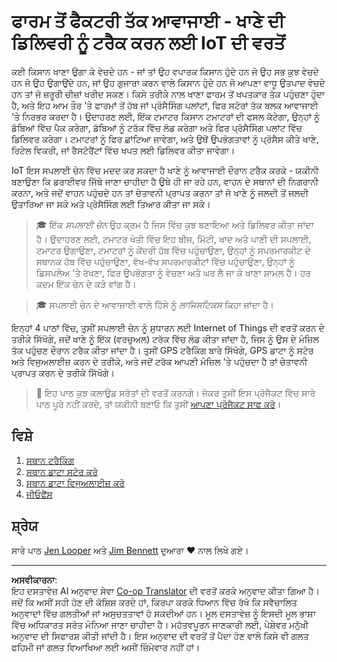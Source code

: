 <!--
CO_OP_TRANSLATOR_METADATA:
{
  "original_hash": "e978534a245b000725ed2a048f943213",
  "translation_date": "2025-08-27T14:25:36+00:00",
  "source_file": "3-transport/README.md",
  "language_code": "pa"
}
-->
# ਫਾਰਮ ਤੋਂ ਫੈਕਟਰੀ ਤੱਕ ਆਵਾਜਾਈ - ਖਾਣੇ ਦੀ ਡਿਲਿਵਰੀ ਨੂੰ ਟਰੈਕ ਕਰਨ ਲਈ IoT ਦੀ ਵਰਤੋਂ

ਕਈ ਕਿਸਾਨ ਖਾਣਾ ਉਗਾ ਕੇ ਵੇਚਦੇ ਹਨ - ਜਾਂ ਤਾਂ ਉਹ ਵਪਾਰਕ ਕਿਸਾਨ ਹੁੰਦੇ ਹਨ ਜੋ ਉਹ ਸਭ ਕੁਝ ਵੇਚਦੇ ਹਨ ਜੋ ਉਹ ਉਗਾਉਂਦੇ ਹਨ, ਜਾਂ ਉਹ ਗੁਜਾਰਾ ਕਰਨ ਵਾਲੇ ਕਿਸਾਨ ਹੁੰਦੇ ਹਨ ਜੋ ਆਪਣਾ ਵਾਧੂ ਉਤਪਾਦ ਵੇਚਦੇ ਹਨ ਤਾਂ ਜੋ ਜ਼ਰੂਰੀ ਚੀਜ਼ਾਂ ਖਰੀਦ ਸਕਣ। ਕਿਸੇ ਤਰੀਕੇ ਨਾਲ ਖਾਣਾ ਫਾਰਮ ਤੋਂ ਖਪਤਕਾਰ ਤੱਕ ਪਹੁੰਚਣਾ ਹੁੰਦਾ ਹੈ, ਅਤੇ ਇਹ ਆਮ ਤੌਰ 'ਤੇ ਫਾਰਮਾਂ ਤੋਂ ਹੱਬ ਜਾਂ ਪ੍ਰੋਸੈਸਿੰਗ ਪਲਾਂਟਾਂ, ਫਿਰ ਸਟੋਰਾਂ ਤੱਕ ਬਲਕ ਆਵਾਜਾਈ 'ਤੇ ਨਿਰਭਰ ਕਰਦਾ ਹੈ। ਉਦਾਹਰਣ ਲਈ, ਇੱਕ ਟਮਾਟਰ ਕਿਸਾਨ ਟਮਾਟਰਾਂ ਦੀ ਫਸਲ ਕੱਟੇਗਾ, ਉਨ੍ਹਾਂ ਨੂੰ ਡੱਬਿਆਂ ਵਿੱਚ ਪੈਕ ਕਰੇਗਾ, ਡੱਬਿਆਂ ਨੂੰ ਟਰੱਕ ਵਿੱਚ ਲੋਡ ਕਰੇਗਾ ਅਤੇ ਫਿਰ ਪ੍ਰੋਸੈਸਿੰਗ ਪਲਾਂਟ ਵਿੱਚ ਡਿਲਿਵਰ ਕਰੇਗਾ। ਟਮਾਟਰਾਂ ਨੂੰ ਫਿਰ ਛਾਂਟਿਆ ਜਾਵੇਗਾ, ਅਤੇ ਉਥੋਂ ਉਪਭੋਗਤਾਵਾਂ ਨੂੰ ਪ੍ਰੋਸੈਸ ਕੀਤੇ ਖਾਣੇ, ਰਿਟੇਲ ਵਿਕਰੀ, ਜਾਂ ਰੈਸਟੋਰੈਂਟਾਂ ਵਿੱਚ ਖਪਤ ਲਈ ਡਿਲਿਵਰ ਕੀਤਾ ਜਾਵੇਗਾ।

IoT ਇਸ ਸਪਲਾਈ ਚੇਨ ਵਿੱਚ ਮਦਦ ਕਰ ਸਕਦਾ ਹੈ ਖਾਣੇ ਨੂੰ ਆਵਾਜਾਈ ਦੌਰਾਨ ਟਰੈਕ ਕਰਕੇ - ਯਕੀਨੀ ਬਣਾਉਣਾ ਕਿ ਡਰਾਈਵਰ ਜਿੱਥੇ ਜਾਣਾ ਚਾਹੀਦਾ ਹੈ ਉਥੇ ਹੀ ਜਾ ਰਹੇ ਹਨ, ਵਾਹਨ ਦੇ ਸਥਾਨਾਂ ਦੀ ਨਿਗਰਾਨੀ ਕਰਨਾ, ਅਤੇ ਜਦੋਂ ਵਾਹਨ ਪਹੁੰਚਦੇ ਹਨ ਤਾਂ ਚੇਤਾਵਨੀ ਪ੍ਰਾਪਤ ਕਰਨਾ ਤਾਂ ਜੋ ਖਾਣੇ ਨੂੰ ਜਲਦੀ ਤੋਂ ਜਲਦੀ ਉਤਾਰਿਆ ਜਾ ਸਕੇ ਅਤੇ ਪ੍ਰੋਸੈਸਿੰਗ ਲਈ ਤਿਆਰ ਕੀਤਾ ਜਾ ਸਕੇ।

> 🎓 ਇੱਕ *ਸਪਲਾਈ ਚੇਨ* ਉਹ ਕ੍ਰਮ ਹੈ ਜਿਸ ਵਿੱਚ ਕੁਝ ਬਣਾਇਆ ਅਤੇ ਡਿਲਿਵਰ ਕੀਤਾ ਜਾਂਦਾ ਹੈ। ਉਦਾਹਰਣ ਲਈ, ਟਮਾਟਰ ਖੇਤੀ ਵਿੱਚ ਇਹ ਬੀਜ, ਮਿੱਟੀ, ਖਾਦ ਅਤੇ ਪਾਣੀ ਦੀ ਸਪਲਾਈ, ਟਮਾਟਰ ਉਗਾਉਣਾ, ਟਮਾਟਰਾਂ ਨੂੰ ਕੇਂਦਰੀ ਹੱਬ ਵਿੱਚ ਪਹੁੰਚਾਉਣਾ, ਉਨ੍ਹਾਂ ਨੂੰ ਸਪਰਮਾਰਕੀਟ ਦੇ ਸਥਾਨਕ ਹੱਬ ਵਿੱਚ ਪਹੁੰਚਾਉਣਾ, ਵੱਖ-ਵੱਖ ਸਪਰਮਾਰਕੀਟਾਂ ਵਿੱਚ ਪਹੁੰਚਾਉਣਾ, ਉਨ੍ਹਾਂ ਨੂੰ ਡਿਸਪਲੇਅ 'ਤੇ ਰੱਖਣਾ, ਫਿਰ ਉਪਭੋਗਤਾ ਨੂੰ ਵੇਚਣਾ ਅਤੇ ਘਰ ਲੈ ਜਾ ਕੇ ਖਾਣਾ ਸ਼ਾਮਲ ਹੈ। ਹਰ ਕਦਮ ਇੱਕ ਚੇਨ ਦੇ ਕੜੇ ਵਾਂਗ ਹੈ।

> 🎓 ਸਪਲਾਈ ਚੇਨ ਦੇ ਆਵਾਜਾਈ ਵਾਲੇ ਹਿੱਸੇ ਨੂੰ *ਲਾਜਿਸਟਿਕਸ* ਕਿਹਾ ਜਾਂਦਾ ਹੈ।

ਇਨ੍ਹਾਂ 4 ਪਾਠਾਂ ਵਿੱਚ, ਤੁਸੀਂ ਸਪਲਾਈ ਚੇਨ ਨੂੰ ਸੁਧਾਰਨ ਲਈ Internet of Things ਦੀ ਵਰਤੋਂ ਕਰਨ ਦੇ ਤਰੀਕੇ ਸਿੱਖੋਗੇ, ਜਦੋਂ ਖਾਣੇ ਨੂੰ ਇੱਕ (ਵਰਚੁਅਲ) ਟਰੱਕ ਵਿੱਚ ਲੋਡ ਕੀਤਾ ਜਾਂਦਾ ਹੈ, ਜਿਸ ਨੂੰ ਉਸ ਦੇ ਮੰਜ਼ਿਲ ਤੱਕ ਪਹੁੰਚਣ ਦੌਰਾਨ ਟਰੈਕ ਕੀਤਾ ਜਾਂਦਾ ਹੈ। ਤੁਸੀਂ GPS ਟਰੈਕਿੰਗ ਬਾਰੇ ਸਿੱਖੋਗੇ, GPS ਡਾਟਾ ਨੂੰ ਸਟੋਰ ਅਤੇ ਵਿਜੁਅਲਾਈਜ਼ ਕਰਨ ਦੇ ਤਰੀਕੇ, ਅਤੇ ਜਦੋਂ ਟਰੱਕ ਆਪਣੀ ਮੰਜ਼ਿਲ 'ਤੇ ਪਹੁੰਚਦਾ ਹੈ ਤਾਂ ਚੇਤਾਵਨੀ ਪ੍ਰਾਪਤ ਕਰਨ ਦੇ ਤਰੀਕੇ ਸਿੱਖੋਗੇ।

> 💁 ਇਹ ਪਾਠ ਕੁਝ ਕਲਾਉਡ ਸਰੋਤਾਂ ਦੀ ਵਰਤੋਂ ਕਰਨਗੇ। ਜੇਕਰ ਤੁਸੀਂ ਇਸ ਪ੍ਰੋਜੈਕਟ ਵਿੱਚ ਸਾਰੇ ਪਾਠ ਪੂਰੇ ਨਹੀਂ ਕਰਦੇ, ਤਾਂ ਯਕੀਨੀ ਬਣਾਓ ਕਿ ਤੁਸੀਂ [ਆਪਣਾ ਪ੍ਰੋਜੈਕਟ ਸਾਫ ਕਰੋ](../clean-up.md)।

## ਵਿਸ਼ੇ

1. [ਸਥਾਨ ਟਰੈਕਿੰਗ](lessons/1-location-tracking/README.md)
1. [ਸਥਾਨ ਡਾਟਾ ਸਟੋਰ ਕਰੋ](lessons/2-store-location-data/README.md)
1. [ਸਥਾਨ ਡਾਟਾ ਵਿਜੁਅਲਾਈਜ਼ ਕਰੋ](lessons/3-visualize-location-data/README.md)
1. [ਜੀਓਫੈਂਸ](lessons/4-geofences/README.md)

## ਸ਼੍ਰੇਯ

ਸਾਰੇ ਪਾਠ [Jen Looper](https://github.com/jlooper) ਅਤੇ [Jim Bennett](https://GitHub.com/JimBobBennett) ਦੁਆਰਾ ♥️ ਨਾਲ ਲਿਖੇ ਗਏ।

---

**ਅਸਵੀਕਾਰਨਾ**:  
ਇਹ ਦਸਤਾਵੇਜ਼ AI ਅਨੁਵਾਦ ਸੇਵਾ [Co-op Translator](https://github.com/Azure/co-op-translator) ਦੀ ਵਰਤੋਂ ਕਰਕੇ ਅਨੁਵਾਦ ਕੀਤਾ ਗਿਆ ਹੈ। ਜਦੋਂ ਕਿ ਅਸੀਂ ਸਹੀ ਹੋਣ ਦੀ ਕੋਸ਼ਿਸ਼ ਕਰਦੇ ਹਾਂ, ਕਿਰਪਾ ਕਰਕੇ ਧਿਆਨ ਵਿੱਚ ਰੱਖੋ ਕਿ ਸਵੈਚਾਲਿਤ ਅਨੁਵਾਦਾਂ ਵਿੱਚ ਗਲਤੀਆਂ ਜਾਂ ਅਸੁਚਤਤਾਵਾਂ ਹੋ ਸਕਦੀਆਂ ਹਨ। ਮੂਲ ਦਸਤਾਵੇਜ਼ ਨੂੰ ਇਸਦੀ ਮੂਲ ਭਾਸ਼ਾ ਵਿੱਚ ਅਧਿਕਾਰਤ ਸਰੋਤ ਮੰਨਿਆ ਜਾਣਾ ਚਾਹੀਦਾ ਹੈ। ਮਹੱਤਵਪੂਰਨ ਜਾਣਕਾਰੀ ਲਈ, ਪੇਸ਼ੇਵਰ ਮਨੁੱਖੀ ਅਨੁਵਾਦ ਦੀ ਸਿਫਾਰਸ਼ ਕੀਤੀ ਜਾਂਦੀ ਹੈ। ਇਸ ਅਨੁਵਾਦ ਦੀ ਵਰਤੋਂ ਤੋਂ ਪੈਦਾ ਹੋਣ ਵਾਲੇ ਕਿਸੇ ਵੀ ਗਲਤ ਫਹਿਮੀ ਜਾਂ ਗਲਤ ਵਿਆਖਿਆ ਲਈ ਅਸੀਂ ਜ਼ਿੰਮੇਵਾਰ ਨਹੀਂ ਹਾਂ।